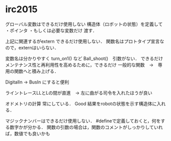 # irc2015

グローバル変数はできるだけ使用しない
構造体（ロボットの状態）を定義して
・ポインタ
・もしくは必要な変数だけ
渡す．

上記に関連するがextern できるだけ使用しない．
関数名はプロトタイプ宣言なので，externはいらない．

変数名は分かりやすく
turn_on1() など
Ball_shoot()　引数がない．
できるだけメンテナンス性と再利用性を高めるために，できるだけ
一般的な関数　→　専用の関数へと積み上げる．

DigitalIn -> BusIn にすると便利

ライントレースLLとLの間が直進　-> 左に曲がる司令を入れたほうが良い

オドメトリの計算
常にしている．
Good 結果をrobotの状態を示す構造体に入れる．

マジックナンバーはできるだけ使用しない．
#defineで定義しておくと，何をする数字かが分かる．
関数の引数の場合は，関数のコメントがしっかりしていれば，数値でも良いかも
